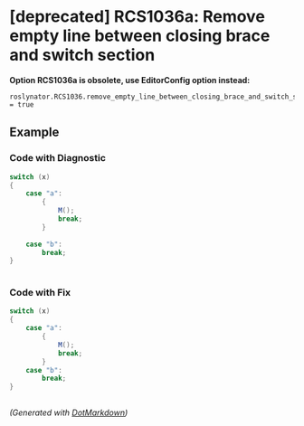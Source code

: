 # \[deprecated\] RCS1036a: Remove empty line between closing brace and switch section

**Option RCS1036a is obsolete, use EditorConfig option instead:**

```
roslynator.RCS1036.remove_empty_line_between_closing_brace_and_switch_section = true
```

## Example

### Code with Diagnostic

```csharp
switch (x)
{
    case "a":
        {
            M();
            break;
        }
            
    case "b":
        break;
}
    
```

### Code with Fix

```csharp
switch (x)
{
    case "a":
        {
            M();
            break;
        }
    case "b":
        break;
}
    
```


*\(Generated with [DotMarkdown](http://github.com/JosefPihrt/DotMarkdown)\)*